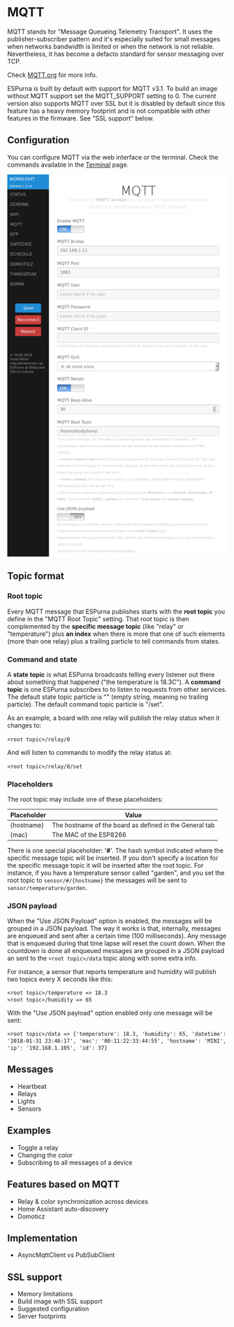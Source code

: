# MQTT

MQTT stands for "Message Queueing Telemetry Transport". It uses the publisher-subscriber pattern and it's especially suited for small messages when networks bandwidth is limited or when the network is not reliable. Nevertheless, it has become a defacto standard for sensor messaging over TCP.

Check [MQTT.org](http://mqtt.org/) for more info.

ESPurna is built by default with support for MQTT v3.1. To build an image without MQTT support set the MQTT_SUPPORT setting to 0. The current version also supports MQTT over SSL but it is disabled by default since this feature has a heavy memory footprint and is not compatible with other features in the firmware. See "SSL support" below.

## Configuration

You can configure MQTT via the web interface or the terminal. Check the commands available in the [Terminal](Terminal) page.

![ESPurna UI MQTT](images/ui/espurna-ui-mqtt.png)

## Topic format

### Root topic

Every MQTT message that ESPurna publishes starts with the **root topic** you define in the "MQTT Root Topic" setting. That root topic is then complemented by the **specific message topic** (like "relay" or "temperature") plus **an index** when there is more that one of such elements (more than one relay) plus a trailing particle to tell commands from states.

### Command and state

A **state topic** is what ESPurna broadcasts telling every listener out there about something that happened ("the temperature is 18.3C"). A **command topic** is one ESPurna subscribes to to listen to requests from other services. The default state topic particle is "" (empty string, meaning no trailing particle). The default command topic particle is "/set".

As an example, a board with one relay will publish the relay status when it changes to:

`<root topic>/relay/0`

And will listen to commands to modify the relay status at:

`<root topic>/relay/0/set`

### Placeholders

The root topic may include one of these placeholders:

| Placeholder | Value | 
|--- | --- |  
| {hostname} | The hostname of the board as defined in the General tab | 
| {mac} | The MAC of the ESP8266 | 

There is one special placeholder: '**#**'. The hash symbol indicated where the specific message topic will be inserted. If you don't specify a location for the specific message topic it will be inserted after the root topic. For instance, if you have a temperature sensor called "garden", and you set the root topic to `sensor/#/{hostname}` the messages will be sent to `sensor/temperature/garden`.

### JSON payload

When the "Use JSON Payload" option is enabled, the messages will be grouped in a JSON payload. The way it works is that, internally, messages are enqueued and sent after a certain time (100 milliseconds). Any message that is enqueued during that time lapse will reset the count down. When the countdown is done all enqueued messages are grouped in a JSON payload an sent to the `<root topic>/data` topic along with some extra info.

For instance, a sensor that reports temperature and humidity will publish two topics every X seconds like this:

```
<root topic>/temperature => 18.3
<root topic>/humidity => 65
```

With the "Use JSON payload" option enabled only one message will be sent:

```
<root topic>/data => {'temperature': 18.3, 'humidity': 65, 'datetime': '2018-01-31 23:46:17', 'mac': '00:11:22:33:44:55', 'hostname': 'MINI', 'ip': '192.168.1.105', 'id': 37}
```

## Messages

* Heartbeat
* Relays
* Lights
* Sensors

## Examples

* Toggle a relay
* Changing the color
* Subscribing to all messages of a device

## Features based on MQTT

* Relay & color synchronization across devices
* Home Assistant auto-discovery
* Domoticz

## Implementation

* AsyncMqttClient vs PubSubClient

## SSL support

* Memory limitations
* Build image with SSL support
* Suggested configuration
* Server footprints

